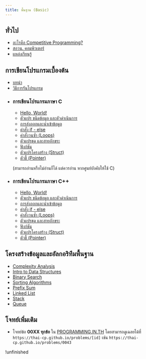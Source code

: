 ```yaml
---
title: พื้นฐาน (Basic)
---
```


## ทั่วไป

- [อะไรคือ Competitive Programming?](../general/intro-cp.md)
- [สอวน. คอมพิวเตอร์](../general/posn.md)
- [แหล่งเรียนรู้](../general/resources.md)

## การเขียนโปรแกรมเบื้องต้น

- [บทนำ](../prog-basic/index.md)
- [วิธีการรันโปรแกรม](../prog-basic/run-code.md)

<!-- ### การเขียนโปรแกรมภาษา C

(สามารถอ่านหรือไม่อ่านก็ได้ แต่ควรอ่าน หากศูนย์บังคับให้ใช้ C)

- [Hello, World!](../prog-basic/c/hello-world.md)
- [ตัวแปร ชนิดข้อมูล และตัวดำเนินการ](../prog-basic/c/variable.md)
- [การส่งออกและนำเข้าข้อมูล](../prog-basic/c/input-output.md)
- [คำสั่ง if - else](../prog-basic/c/if-else.md)
- [คำสั่งวนซ้ำ (For Loop)](../prog-basic/c/for-loop.md)
- [ตัวแปรชุด และสายอักขระ](../prog-basic/c/array.md)
- [ฟังก์ชัน](../prog-basic/c/function.md) -->

<!-- ### การเขียนโปรแกรมภาษา C++
- [Hello, World!](../prog-basic/cpp/hello-world.md)
- [ตัวแปร ชนิดข้อมูล และตัวดำเนินการ](../prog-basic/cpp/variable.md)
- [การส่งออกและนำเข้าข้อมูล](../prog-basic/cpp/input-output.md)
- [คำสั่ง if - else](../prog-basic/cpp/if-else.md)
- [คำสั่งวนซ้ำ (For Loop)](../prog-basic/cpp/for-loop.md)
- [ตัวแปรชุด และสายอักขระ](../prog-basic/cpp/array.md)
- [ฟังก์ชัน](../prog-basic/cpp/function.md)
- [STL](../prog-basic/cpp/stl.md) -->

<div class="grid cards" markdown>

- ### การเขียนโปรแกรมภาษา C

    - [Hello, World!](../prog-basic/c/hello-world.md)
    - [ตัวแปร ชนิดข้อมูล และตัวดำเนินการ](../prog-basic/c/variable.md)
    - [การส่งออกและนำเข้าข้อมูล](../prog-basic/c/input-output.md)
    - [คำสั่ง if - else](../prog-basic/c/if-else.md)
    - [คำสั่งวนซ้ำ (Loops)](../prog-basic/c/loops.md)
    - [ตัวแปรชุด และสายอักขระ](../prog-basic/c/array.md)
    - [ฟังก์ชัน](../prog-basic/c/function.md)
    - [ตัวแปรโครงสร้าง (Struct)](../prog-basic/cpp/struct.md)
    - [ตัวชี้ (Pointer)](../prog-basic/c/pointer.md)

    (สามารถอ่านหรือไม่อ่านก็ได้ แต่ควรอ่าน หากศูนย์บังคับให้ใช้ C)

- ### การเขียนโปรแกรมภาษา C++

    - [Hello, World!](../prog-basic/cpp/hello-world.md)
    - [ตัวแปร ชนิดข้อมูล และตัวดำเนินการ](../prog-basic/cpp/variable.md)
    - [การส่งออกและนำเข้าข้อมูล](../prog-basic/cpp/input-output.md)
    - [คำสั่ง if - else](../prog-basic/cpp/if-else.md)
    - [คำสั่งวนซ้ำ (Loops)](../prog-basic/cpp/loops.md)
    - [ตัวแปรชุด และสายอักขระ](../prog-basic/cpp/array.md)
    - [ฟังก์ชัน](../prog-basic/cpp/function.md)
    - [ตัวแปรโครงสร้าง (Struct)](../prog-basic/cpp/struct.md)
    - [ตัวชี้ (Pointer)](../prog-basic/cpp/pointer.md)

</div>

## โครงสร้างข้อมูลและอัลกอริทึมพื้นฐาน  

- [Complexity Analysis](../dsa-basic/complexity.md)
- [Intro to Data Structures](../dsa-basic/intro-ds.md)
- [Binary Search](../dsa-basic/binary-search.md)
- [Sorting Algorithms](../dsa-basic/sorting.md)
- [Prefix Sum](../dsa-basic/prefix-sum.md)
- [Linked List](../dsa-basic/linked-list.md)
- [Stack](../dsa-basic/stack.md)
- [Queue](../dsa-basic/queue.md)

## โจทย์เพิ่มเติม

- โจทย์ข้อ **00XX ทุกข้อ** ใน [PROGRAMMING.IN.TH](https://programming.in.th) โดยสามารถดูเฉลยได้ที่ `https://thai-cp.github.io/problems/[id]` เช่น `https://thai-cp.github.io/problems/0043`

!unfinished
